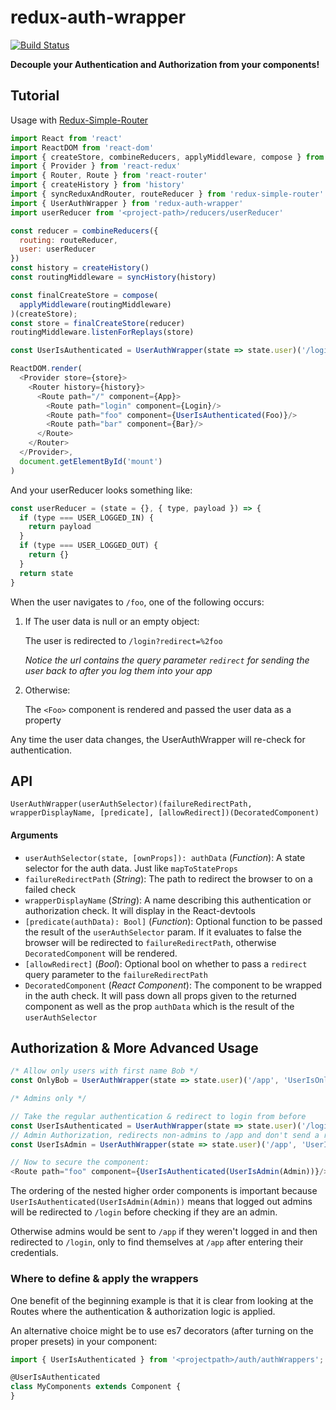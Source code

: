 # redux-auth-wrapper

[![Build Status](https://travis-ci.org/mjrussell/redux-auth-wrapper.svg?branch=master)](https://travis-ci.org/mjrussell/redux-auth-wrapper)

**Decouple your Authentication and Authorization from your components!**

## Tutorial

Usage with [Redux-Simple-Router](https://github.com/rackt/redux-simple-router)

```js
import React from 'react'
import ReactDOM from 'react-dom'
import { createStore, combineReducers, applyMiddleware, compose } from 'redux'
import { Provider } from 'react-redux'
import { Router, Route } from 'react-router'
import { createHistory } from 'history'
import { syncReduxAndRouter, routeReducer } from 'redux-simple-router'
import { UserAuthWrapper } from 'redux-auth-wrapper'
import userReducer from '<project-path>/reducers/userReducer'

const reducer = combineReducers({
  routing: routeReducer,
  user: userReducer
})
const history = createHistory()
const routingMiddleware = syncHistory(history)

const finalCreateStore = compose(
  applyMiddleware(routingMiddleware)
)(createStore);
const store = finalCreateStore(reducer)
routingMiddleware.listenForReplays(store)

const UserIsAuthenticated = UserAuthWrapper(state => state.user)('/login', 'UserIsAuthenticated')

ReactDOM.render(
  <Provider store={store}>
    <Router history={history}>
      <Route path="/" component={App}>
        <Route path="login" component={Login}/>
        <Route path="foo" component={UserIsAuthenticated(Foo)}/>
        <Route path="bar" component={Bar}/>
      </Route>
    </Router>
  </Provider>,
  document.getElementById('mount')
)
```

And your userReducer looks something like:
```js
const userReducer = (state = {}, { type, payload }) => {
  if (type === USER_LOGGED_IN) {
    return payload
  }
  if (type === USER_LOGGED_OUT) {
    return {}
  }
  return state
}
```

When the user navigates to `/foo`, one of the following occurs:

1. If The user data is null or an empty object:

    The user is redirected to `/login?redirect=%2foo`

    *Notice the url contains the query parameter `redirect` for sending the user back to after you log them into your app*
2. Otherwise:

    The `<Foo>` component is rendered and passed the user data as a property

Any time the user data changes, the UserAuthWrapper will re-check for authentication.

## API

`UserAuthWrapper(userAuthSelector)(failureRedirectPath, wrapperDisplayName, [predicate], [allowRedirect])(DecoratedComponent)`

#### Arguments

* `userAuthSelector(state, [ownProps]): authData` \(*Function*): A state selector for the auth data. Just like `mapToStateProps`
* `failureRedirectPath` \(*String*): The path to redirect the browser to on a failed check
* `wrapperDisplayName` \(*String*): A name describing this authentication or authorization check. It will display in the React-devtools
* `[predicate(authData): Bool]` \(*Function*): Optional function to be passed the result of the `userAuthSelector` param.
If it evaluates to false the browser will be redirected to `failureRedirectPath`, otherwise `DecoratedComponent` will be rendered.
* `[allowRedirect]` \(*Bool*): Optional bool on whether to pass a `redirect` query parameter to the `failureRedirectPath`
* `DecoratedComponent` \(*React Component*): The component to be wrapped in the auth check. It will pass down all props given to the returned component as well as the prop `authData` which is the result of the `userAuthSelector`

## Authorization & More Advanced Usage

```js
/* Allow only users with first name Bob */
const OnlyBob = UserAuthWrapper(state => state.user)('/app', 'UserIsOnlyTest', user => user.firstName === 'Bob')

/* Admins only */

// Take the regular authentication & redirect to login from before
const UserIsAuthenticated = UserAuthWrapper(state => state.user)('/login', 'UserIsAuthenticated')
// Admin Authorization, redirects non-admins to /app and don't send a redirect param
const UserIsAdmin = UserAuthWrapper(state => state.user)('/app', 'UserIsAdmin', user => user.isAdmin, false)

// Now to secure the component:
<Route path="foo" component={UserIsAuthenticated(UserIsAdmin(Admin))}/>
```

The ordering of the nested higher order components is important because `UserIsAuthenticated(UserIsAdmin(Admin))`
means that logged out admins will be redirected to `/login` before checking if they are an admin.

Otherwise admins would be sent to `/app` if they weren't logged in and then redirected to `/login`, only to find themselves at `/app`
after entering their credentials.

### Where to define & apply the wrappers

One benefit of the beginning example is that it is clear from looking at the Routes where the
authentication & authorization logic is applied.

An alternative choice might be to use es7 decorators (after turning on the proper presets) in your component:

```js
import { UserIsAuthenticated } from '<projectpath>/auth/authWrappers';

@UserIsAuthenticated
class MyComponents extends Component {
}
```

